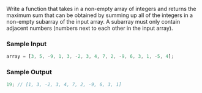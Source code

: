 Write a function that takes in a non-empty array of integers and returns the maximum sum that can be obtained by summing up all of the integers in a non-empty subarray of the input array. A subarray must only contain adjacent numbers (numbers next to each other in the input array).

### Sample Input

```javascript
array = [3, 5, -9, 1, 3, -2, 3, 4, 7, 2, -9, 6, 3, 1, -5, 4];
```

### Sample Output

```javascript
19; // [1, 3, -2, 3, 4, 7, 2, -9, 6, 3, 1]
```
